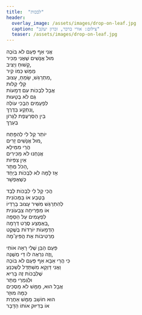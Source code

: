 ```yaml
---
title:  "לבכות"
header:
  overlay_image: /assets/images/drop-on-leaf.jpg
  caption: "צילום: אורי ברכר, זכרון יעקב"
  teaser: /assets/images/drop-on-leaf.jpg
---
```


אֲנִי אַף פַּעַם לֹא בּוֹכֶה<!--more-->  
מוּל אֲנָשִׁים שֶׁאֲנִי מַכִּיר  
קָשׁוּחַ וְיַצִּיב,  
מַמָּשׁ כְּמוֹ קִיר  
מִתְרַגֵּשׁ, שָׂמֵחַ, עָצוּב,  
קַלֵּי קַלּוּת  
אֲבָל לִבְכּוֹת עִם דְּמָעוֹת  
גַּם לֹא בְּטָעוּת  
לִפְעָמִים הַבֶּכִי עוֹלֶה  
וְנִתְקַע בַּדֶּרֶךְ,  
בֵּין הַסַּרְעֶפֶת לַגָּרוֹן  
בְּעֵרֶךְ

יוֹתֵר קַל לִי לְהִפָּתַח  
מוּל אֲנָשִׁים זָרִים,  
הֲרֵי מִמֵּילָא  
אֲנַחְנוּ לֹא מַכִּירִים  
אֵין צִפִּיּוֹת  
הַכֹּל מֻתָּר,  
אָז לָמָּה לֹא לִבְכּוֹת בְּיַחַד  
כְּשֶׁאֶפְשָׁר

הֲכִי קַל לִי לִבְכּוֹת לְבַד  
בַּטֶּבַע אוֹ בַּמְּכוֹנִית  
לְהִתְרַגֵּשׁ מִשִּׁיר עָצוּב בָּרַדְיוֹ  
אוֹ מִפְּרִיחָה צִבְעוֹנִית  
לִפְעָמִים עַל הַסַּפָּה  
בְּאֶמְצַע סֶרֶט דְּרָמָה,  
הַדְּמָעוֹת יוֹרְדוֹת בְּשֶׁקֶט  
מַרְטִיבוֹת אֶת הֲפִּיגָ'מָה

פַּעַם הַבֵּן שֶׁלִּי רָאָה אוֹתִי  
וְזֶה נִרְאֶה לוֹ דֵּי מְשֻׁנֶּה,  
כִּי הֲרֵי אַבָּא
אַף פַּעַם לֹא בּוֹכֶה  
וַאֲנִי דַּוְקָא מִשְׁתַּדֵּל לְשַׁכְנֵעַ  
שֶׁלִּבְכּוֹת זֶה בָּרִיא  
וּלְגַמְרֵי מֻתָּר  
אֲבָל הוּא, מַמָּשׁ לֹא מַסְכִּים  
כַּמָּה מוּזָר  
הוּא חוֹשֵׁב מַמָּשׁ אַחֶרֶת  
אוֹ בְּדִיּוּק אוֹתוֹ הַדָּבָר

